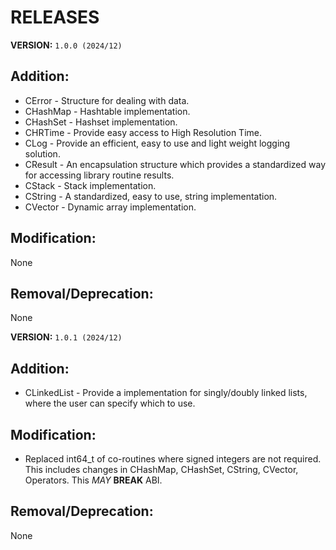 # RELEASES

**VERSION:** `1.0.0 (2024/12)`

## Addition:
- CError - Structure for dealing with data.
- CHashMap - Hashtable implementation.
- CHashSet - Hashset implementation.
- CHRTime - Provide easy access to High Resolution Time.
- CLog - Provide an efficient, easy to use and light weight logging solution.
- CResult - An encapsulation structure which provides a standardized way for accessing library routine results.
- CStack - Stack implementation.
- CString - A standardized, easy to use, string implementation.
- CVector - Dynamic array implementation.

## Modification:
None

## Removal/Deprecation:
None

**VERSION:** `1.0.1 (2024/12)`

## Addition:
- CLinkedList - Provide a implementation for singly/doubly linked lists, where the user can specify which to use.

## Modification:
- Replaced int64_t of co-routines where signed integers are not required. This includes changes in CHashMap, CHashSet, CString, CVector, Operators. This *MAY* **BREAK** ABI.

## Removal/Deprecation:
None